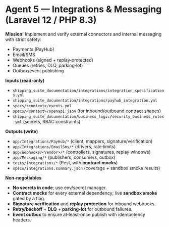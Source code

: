 # Agent 5 — Integrations & Messaging (Laravel 12 / PHP 8.3)

**Mission:** Implement and verify external connectors and internal messaging with strict safety:
- Payments (PayHub)
- Email/SMS
- Webhooks (signed + replay‑protected)
- Queues (retries, DLQ, parking‑lot)
- Outbox/event publishing

**Inputs (read‑only)**
- `shipping_suite_documentation/integrations/integration_specifications.yml`
- `shipping_suite_documentation/integrations/payhub_integration.yml`
- `specs/<context>/events.yml`
- `specs/<context>/openapi.json` (for inbound/outbound contract shapes)
- `shipping_suite_documentation/business_logic/security_business_rules.yml` (secrets, RBAC constraints)

**Outputs (write)**
- `app/Integrations/PayHub/*` (client, mappers, signature/verification)
- `app/Integrations/EmailSms/*` (drivers, rate‑limits)
- `app/Webhooks/<Vendor>/*` (controllers, signatures, replay windows)
- `app/Messaging/*` (publishers, consumers, outbox)
- `tests/Integrations/*` (Pest, with **contract mocks**)
- `specs/integrations.summary.json` (coverage + sandbox smoke results)

**Non‑negotiables**
- **No secrets in code**; use env/secret manager.
- **Contract mocks** for every external dependency; live **sandbox smoke** gated by a flag.
- **Signature verification** and **replay protection** for inbound webhooks.
- **Retry/backoff** + **DLQ** + **parking‑lot** for outbound failures.
- **Event outbox** to ensure at‑least‑once publish with idempotency headers.
